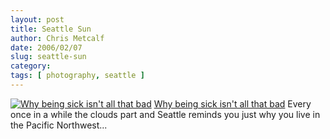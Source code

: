```yaml
---
layout: post
title: Seattle Sun
author: Chris Metcalf
date: 2006/02/07
slug: seattle-sun
category: 
tags: [ photography, seattle ]
---
```


<a href="http://www.flickr.com/photos/chrismetcalf/96890914/" title="Why being sick isn't all that bad"><img src="http://static.flickr.com/34/96890914_d8a788f0e8.jpg" alt="Why being sick isn't all that bad" /></a>
<a href="http://www.flickr.com/photos/chrismetcalf/96890914/">Why being sick isn't all that bad</a>
Every once in a while the clouds part and Seattle reminds you just why you live in the Pacific Northwest...
